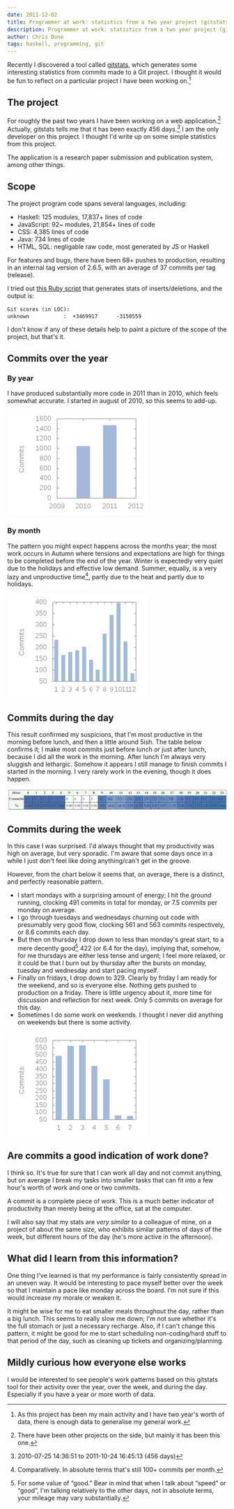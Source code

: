 ```yaml
---
date: 2011-12-02
title: Programmer at work: statistics from a two year project (gitstats)
description: Programmer at work: statistics from a two year project (gitstats)
author: Chris Done
tags: haskell, programming, git
---
```


Recently I discovered a tool called
[gitstats](http://gitstats.sourceforge.net/), which generates some
interesting statistics from commits made to a Git project. I thought
it would be fun to reflect on a particular project I have been working
on.[^3]

## The project

For roughly the past two years I have been working on a web
application.[^2] Actually, gitstats tells me that it has been exactly
456 days.[^4] I am the only developer on this project. I thought I'd write
up on some simple statistics from this project.

The application is a research paper submission and publication
system, among other things.

## Scope

The project program code spans several languages, including:

* Haskell: 125 modules, 17,837+ lines of code
* JavaScript: 92~ modules, 21,854+ lines of code
* CSS: 4,385 lines of code
* Java: 734 lines of code
* HTML, SQL: negligable raw code, most generated by JS or Haskell

For features and bugs, there have been 68+ pushes to production,
resulting in an internal tag version of 2.6.5, with an average of 37
commits per tag (release).

I tried out [this Ruby
script](http://grosser.it/2009/11/14/what-are-your-git-stats/) that
generates stats of inserts/deletions, and the output is:

    Git scores (in LOC):
    unknown           :  +3469917      -3150559

I don't know if any of these details help to paint a picture of the
scope of the project, but that's it.

## Commits over the year

### By year

I have produced substantially more code in 2011 than in 2010, which
feels somewhat accurate. I started in august of 2010, so this seems to
add-up.

<img src="/images/commits_by_year.png"/>

### By month

The pattern you might expect happens across the months year; the most
work occurs in Autumn where tensions and expectations are high for
things to be completed before the end of the year. Winter is
expectedly very quiet due to the holidays and effective low
demand. Summer, equally, is a very lazy and unproductive time[^1],
partly due to the heat and partly due to holidays.

<img src="/images/month_of_year.png"/>

## Commits during the day

This result confirmed my suspicions, that I'm most productive in the
morning before lunch, and then a little around 5ish. The table below
confirms it; I make most commits just before lunch or just after
lunch, because I did all the work in the morning. After lunch I'm
always very sluggish and lethargic. Somehow it appears I still manage
to finish commits I started in the morning. I very rarely work in the
evening, though it does happen.

<img src="/images/by_hour.png"/>

## Commits during the week

In this case I was surprised. I'd always thought that my productivity
was high on average, but very sporadic. I'm aware that some days once
in a while I just don't feel like doing anything/can't get in the
groove.

However, from the chart below it seems that, on average, there is a
distinct, and perfectly reasonable pattern.

* I start mondays with a surprising amount of energy; I hit the ground
  running, clocking 491 commits in total for monday, or 7.5 commits per
  monday on average.
* I go through tuesdays and wednesdays churning out code with
  presumably very good flow, clocking 561 and 563 commits
  respectively, or 8.6 commits each day.
* But then on thursday I drop down to less than monday's great start,
  to a mere decently good[^5] 422 (or 6.4 for the day), implying that,
  somehow, for me thursdays are either less tense and urgent; I feel
  more relaxed, or it could be that I burn out by thursday after the
  bursts on monday, tuesday and wednesday and start pacing myself.
* Finally on fridays, I drop down to 329. Clearly by friday I am ready
  for the weekend, and so is everyone else. Nothing gets pushed to
  production on a friday. There is little urgency about it, more time
  for discussion and reflection for next week. Only 5 commits on
  average for this day.
* Sometimes I do some work on weekends. I thought I never did
  anything on weekends but there is some activity.

<img src="/images/day_of_week.png"/>

## Are commits a good indication of work done?

I think so. It's true for sure that I can work all day and not commit
anything, but on average I break my tasks into smaller tasks that can
fit into a few hour's worth of work and one or two commits.

A commit is a complete piece of work. This is a much better indicator
of productivity than merely being at the office, sat at the computer.

I will also say that my stats are *very similar* to a colleague of
mine, on a project of about the same size, who exhibits similar
patterns of days of the week, but different hours of the day (he's
more active in the afternoon).

## What did I learn from this information?

One thing I've learned is that my performance is fairly consistently
spread in an uneven way. It would be interesting to pace myself better
over the week so that I maintain a pace like monday across the
board. I'm not sure if this would increase my morale or weaken it.

It might be wise for me to eat smaller meals throughout the day,
rather than a big lunch. This seems to really slow me down; I'm not
sure whether it's the full stomach or just a necessary recharge. Also,
if I can't change this pattern, it might be good for me to start
scheduling non-coding/hard stuff to that period of the day, such as
cleaning up tickets and organizing/planning.

## Mildly curious how everyone else works

I would be interested to see people's work patterns based on this
gitstats tool for their activity over the year, over the week, and
during the day. Especially if you have a year or more worth of data.

[^1]: Comparatively. In absolute terms that's still 100+ commits per month.

[^2]: There have been other projects on the side, but mainly it
      has been this one.

[^3]: As this project has been my main activity and I have two year's
      worth of data, there is enough data to generalise my general
      work.

[^4]: 2010-07-25 14:36:51 to 2011-10-24 16:45:13 (456 days)

[^5]: For some value of “good.” Bear in mind that when I talk about
      “speed” or “good”, I'm talking relatively to the other days, not in
      absolute terms, your mileage may vary substantially.
